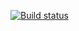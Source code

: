 [![Build status](https://ci.appveyor.com/api/projects/status/4rpjo54293h3gip7?svg=true)](https://ci.appveyor.com/project/Serg5858/testmode)